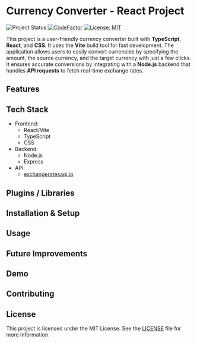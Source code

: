 # Currency Converter - React Project

![Project Status](https://img.shields.io/badge/Project%20Status-In%20Progress-orange)
[![CodeFactor](https://www.codefactor.io/repository/github/lindabgaa/currency-converter/badge)](https://www.codefactor.io/repository/github/lindabgaa/currency-converter)
[![License: MIT](https://img.shields.io/badge/License-MIT-blue)](LICENSE)

This project is a user-friendly currency converter built with **TypeScript**, **React**, and **CSS**. It uses the **Vite** build tool for fast development. The application allows users to easily convert currencies by specifying the amount, the source currency, and the target currency with just a few clicks. It ensures accurate conversions by integrating with a **Node.js** backend that handles **API requests** to fetch real-time exchange rates.

## Features

## Tech Stack

- Frontend:
  - React/Vite
  - TypeScript
  - CSS
- Backend:
  - Node.js
  - Express
- API:
  - [exchangeratesapi.io](https://exchangeratesapi.io/)

## Plugins / Libraries

## Installation & Setup

## Usage

## Future Improvements

## Demo

## Contributing

## License

This project is licensed under the MIT License. See the [LICENSE](LICENSE) file for more information.

